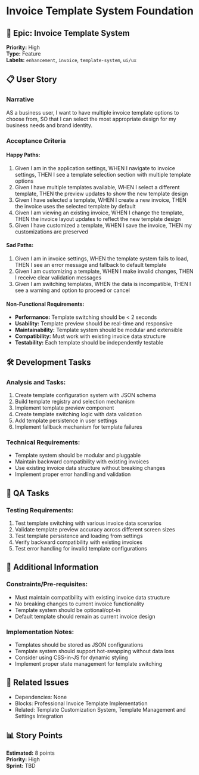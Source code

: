 # Invoice Template System Foundation

## 🎯 Epic: Invoice Template System
**Priority:** High  
**Type:** Feature  
**Labels:** `enhancement`, `invoice`, `template-system`, `ui/ux`

## 📋 User Story

### Narrative
AS a business user, I want to have multiple invoice template options to choose from, SO that I can select the most appropriate design for my business needs and brand identity.

### Acceptance Criteria

#### Happy Paths:
1. Given I am in the application settings, WHEN I navigate to invoice settings, THEN I see a template selection section with multiple template options
2. Given I have multiple templates available, WHEN I select a different template, THEN the preview updates to show the new template design
3. Given I have selected a template, WHEN I create a new invoice, THEN the invoice uses the selected template by default
4. Given I am viewing an existing invoice, WHEN I change the template, THEN the invoice layout updates to reflect the new template design
5. Given I have customized a template, WHEN I save the invoice, THEN my customizations are preserved

#### Sad Paths:
1. Given I am in invoice settings, WHEN the template system fails to load, THEN I see an error message and fallback to default template
2. Given I am customizing a template, WHEN I make invalid changes, THEN I receive clear validation messages
3. Given I am switching templates, WHEN the data is incompatible, THEN I see a warning and option to proceed or cancel

#### Non-Functional Requirements:
- **Performance:** Template switching should be < 2 seconds
- **Usability:** Template preview should be real-time and responsive
- **Maintainability:** Template system should be modular and extensible
- **Compatibility:** Must work with existing invoice data structure
- **Testability:** Each template should be independently testable

## 🛠️ Development Tasks

### Analysis and Tasks:
1. Create template configuration system with JSON schema
2. Build template registry and selection mechanism
3. Implement template preview component
4. Create template switching logic with data validation
5. Add template persistence in user settings
6. Implement fallback mechanism for template failures

### Technical Requirements:
- Template system should be modular and pluggable
- Maintain backward compatibility with existing invoices
- Use existing invoice data structure without breaking changes
- Implement proper error handling and validation

## 🧪 QA Tasks

### Testing Requirements:
1. Test template switching with various invoice data scenarios
2. Validate template preview accuracy across different screen sizes
3. Test template persistence and loading from settings
4. Verify backward compatibility with existing invoices
5. Test error handling for invalid template configurations

## 📝 Additional Information

### Constraints/Pre-requisites:
- Must maintain compatibility with existing invoice data structure
- No breaking changes to current invoice functionality
- Template system should be optional/opt-in
- Default template should remain as current invoice design

### Implementation Notes:
- Templates should be stored as JSON configurations
- Template system should support hot-swapping without data loss
- Consider using CSS-in-JS for dynamic styling
- Implement proper state management for template switching

## 🔗 Related Issues
- Dependencies: None
- Blocks: Professional Invoice Template Implementation
- Related: Template Customization System, Template Management and Settings Integration

## 📊 Story Points
**Estimated:** 8 points  
**Priority:** High  
**Sprint:** TBD
